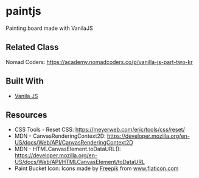 # paintjs
Painting board made with VanilaJS

## Related Class
Nomad Coders: https://academy.nomadcoders.co/p/vanilla-js-part-two-kr

## Built With
* [Vanila JS](http://vanilla-js.com/) 

## Resources
* CSS Tools - Reset CSS: https://meyerweb.com/eric/tools/css/reset/
* MDN - CanvasRenderingContext2D: https://developer.mozilla.org/en-US/docs/Web/API/CanvasRenderingContext2D
* MDN - HTMLCanvasElement.toDataURL(): https://developer.mozilla.org/en-US/docs/Web/API/HTMLCanvasElement/toDataURL
* Paint Bucket Icon: Icons made by <a href="https://www.flaticon.com/authors/freepik" title="Freepik">Freepik</a> from <a href="https://www.flaticon.com/" title="Flaticon">www.flaticon.com</a></div>